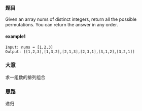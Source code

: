 ### 题目
Given an array nums of distinct integers, return all the possible permutations. You can return the answer in any order.

#### example1
```
Input: nums = [1,2,3]
Output: [[1,2,3],[1,3,2],[2,1,3],[2,3,1],[3,1,2],[3,2,1]]
```

### 大意
求一组数的排列组合

### 思路
递归


